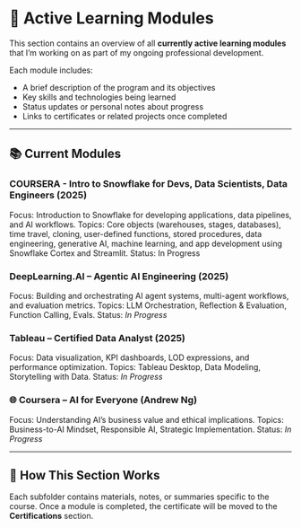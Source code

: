 # 🚀 Active Learning Modules

This section contains an overview of all **currently active learning modules** that I’m working on as part of my ongoing professional development.

Each module includes:

- A brief description of the program and its objectives
- Key skills and technologies being learned
- Status updates or personal notes about progress
- Links to certificates or related projects once completed

---

## 📚 Current Modules

### COURSERA - Intro to Snowflake for Devs, Data Scientists, Data Engineers (2025)

Focus: Introduction to Snowflake for developing applications, data pipelines, and AI workflows.
Topics: Core objects (warehouses, stages, databases), time travel, cloning, user-defined functions, stored procedures, data engineering, generative AI, machine learning, and app development using Snowflake Cortex and Streamlit.
Status: In Progress

### DeepLearning.AI – Agentic AI Engineering (2025)

Focus: Building and orchestrating AI agent systems, multi-agent workflows, and evaluation metrics.
Topics: LLM Orchestration, Reflection & Evaluation, Function Calling, Evals.
Status: *In Progress*

### Tableau – Certified Data Analyst (2025)

Focus: Data visualization, KPI dashboards, LOD expressions, and performance optimization.
Topics: Tableau Desktop, Data Modeling, Storytelling with Data.
Status: *In Progress*

### 🌐 Coursera – AI for Everyone (Andrew Ng)

Focus: Understanding AI’s business value and ethical implications.
Topics: Business-to-AI Mindset, Responsible AI, Strategic Implementation.
Status: *In Progress*

---

## 🧩 How This Section Works

Each subfolder contains materials, notes, or summaries specific to the course.
Once a module is completed, the certificate will be moved to the **Certifications** section.
